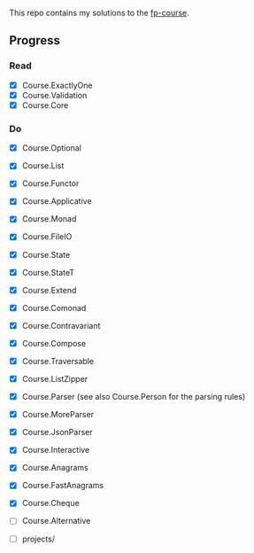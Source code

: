 This repo contains my solutions to the [fp-course](https://github.com/system-f/fp-course).

## Progress

### Read
  * [x] Course.ExactlyOne
  * [x] Course.Validation
  * [x] Course.Core

### Do
  * [x] Course.Optional
  * [x] Course.List
  * [x] Course.Functor
  * [x] Course.Applicative
  * [x] Course.Monad
  * [x] Course.FileIO
  * [x] Course.State
  * [x] Course.StateT
  * [x] Course.Extend
  * [x] Course.Comonad
  * [x] Course.Contravariant
  * [x] Course.Compose
  * [x] Course.Traversable
  * [x] Course.ListZipper
  * [x] Course.Parser (see also Course.Person for the parsing rules)
  * [x] Course.MoreParser
  * [x] Course.JsonParser
  * [x] Course.Interactive
  * [x] Course.Anagrams
  * [x] Course.FastAnagrams
  * [x] Course.Cheque
  * [ ] Course.Alternative
  * [ ] projects/


